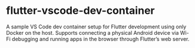 # flutter-vscode-dev-container
A sample VS Code dev container setup for Flutter development using only Docker on the host. Supports connecting a physical Android device via Wi-Fi debugging and running apps in the browser through Flutter’s web server.
